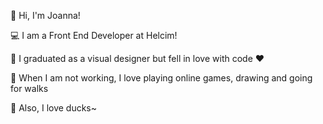 👋 Hi, I'm Joanna!

💻 I am a Front End Developer at Helcim!

🌱 I graduated as a visual designer but fell in love with code ♥️

🌻 When I am not working, I love playing online games, drawing and going for walks

🦆 Also, I love ducks~

<!---
joannapuno/joannapuno is a ✨ special ✨ repository because its `README.md` (this file) appears on your GitHub profile.
You can click the Preview link to take a look at your changes.
--->
